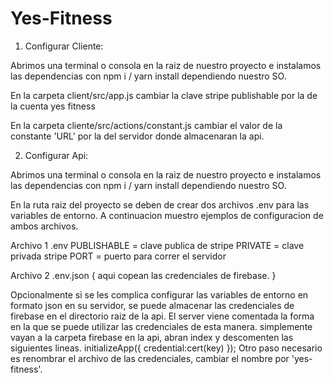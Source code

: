 # Yes-Fitness
1. Configurar Cliente:

Abrimos una terminal o consola en la raiz de nuestro proyecto e instalamos las dependencias con npm i / yarn install dependiendo nuestro SO.

En la carpeta client/src/app.js cambiar la clave stripe publishable por la de la cuenta yes fitness

En la carpeta cliente/src/actions/constant.js cambiar el valor de la constante 'URL' por la del servidor donde almacenaran la api.

2. Configurar Api:

Abrimos una terminal o consola en la raiz de nuestro proyecto e instalamos las dependencias con npm i / yarn install dependiendo nuestro SO.

En la ruta raiz del proyecto se deben de crear dos archivos .env para las variables de entorno. A continuacion muestro
ejemplos de configuracion de ambos archivos.

Archivo 1
.env
PUBLISHABLE = clave publica de stripe
PRIVATE = clave privada stripe
PORT =  puerto para correr el servidor

Archivo 2
.env.json
{
aqui copean las credenciales de firebase.
}

Opcionalmente si se les complica configurar las variables de entorno en formato json en su servidor,
se puede almacenar las credenciales de firebase en el directorio raiz de la api. El server viene comentada la forma
en la que se puede utilizar las credenciales de esta manera. simplemente vayan a la carpeta firebase en la api, abran index
y descomenten las siguientes lineas.
initializeApp({
    credential:cert(key)
});
Otro paso necesario es renombrar el archivo de las credenciales, cambiar el nombre por 'yes-fitness'.
